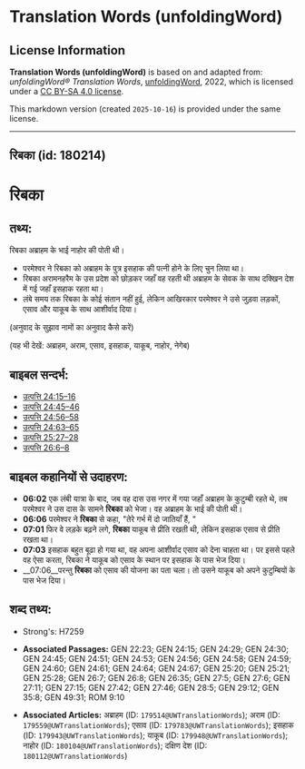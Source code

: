 # Translation Words (unfoldingWord)

## License Information

**Translation Words (unfoldingWord)** is based on and adapted from: _unfoldingWord® Translation Words_, [unfoldingWord](https://unfoldingword.org/utw), 2022, which is licensed under a [CC BY-SA 4.0 license](https://creativecommons.org/licenses/by-sa/4.0/legalcode.en).

This markdown version (created `2025-10-16`) is provided under the same license.



--------------------------------

## रिबका (id: 180214)

रिबका
=====

तथ्य:
-----

रिबका अब्राहम के भाई नाहोर की पोती थी।

* परमेश्वर ने रिबका को अब्राहम के पुत्र इसहाक की पत्नी होने के लिए चुन लिया था।
* रिबका अरामनहरैम के उस प्रदेश को छोड़कर जहाँ वह रहती थी अब्राहम के सेवक के साथ दक्खिन देश में गई जहाँ इसहाक रहता था।
* लंबे समय तक रिबका के कोई संतान नहीं हुई, लेकिन आखिरकार परमेश्वर ने उसे जुड़वा लड़कों, एसाव और याकूब के साथ आशीर्वाद दिया।

(अनुवाद के सुझाव नामों का अनुवाद कैसे करें)

(यह भी देखें: अब्राहम, अराम, एसाव, इसहाक, याकूब, नाहोर, नेगेब)

बाइबल सन्दर्भ:
--------------

* [उत्पत्ति 24:15–16](https://ref.ly/Gen24:15-Gen24:16)
* [उत्पत्ति 24:45–46](https://ref.ly/Gen24:45-Gen24:46)
* [उत्पत्ति 24:56–58](https://ref.ly/Gen24:56-Gen24:58)
* [उत्पत्ति 24:63–65](https://ref.ly/Gen24:63-Gen24:65)
* [उत्पत्ति 25:27–28](https://ref.ly/Gen25:27-Gen25:28)
* [उत्पत्ति 26:6–8](https://ref.ly/Gen26:6-Gen26:8)

बाइबल कहानियों से उदाहरण:
-------------------------

* **06:02** एक लंबी यात्रा के बाद, जब वह दास उस नगर में गया जहाँ अब्राहम के कुटुम्बी रहते थे, तब परमेश्वर ने उस दास के सामने **रिबका** को भेजा। वह अब्राहम के भाई की पोती थी।
* **06:06** परमेश्वर ने **रिबका** से कहा, "तेरे गर्भ में दो जातियाँ हैं, "
* **07:01** फिर वे लड़के बढ़ने लगे, **रिबका** याकूब से प्रीति रखती थी, लेकिन इसहाक एसाव से प्रीति रखता था।
* **07:03** इसहाक बहुत बूढा हो गया था, वह अपना आशीर्वाद एसाव को देना चाहता था। पर इससे पहले वह ऐसा करता, रिबका ने याकूब को एसाव के स्थान पर इसहाक के पास भेज दिया।
* \_\_07:06\_\_परन्तु **रिबका** को एसाव की योजना का पता चला। तो उसने याकूब को अपने कुटुम्बियों के पास भेज दिया।

शब्द तथ्य:
----------

* Strong's: H7259

* **Associated Passages:** GEN 22:23; GEN 24:15; GEN 24:29; GEN 24:30; GEN 24:45; GEN 24:51; GEN 24:53; GEN 24:56; GEN 24:58; GEN 24:59; GEN 24:60; GEN 24:61; GEN 24:64; GEN 24:67; GEN 25:20; GEN 25:21; GEN 25:28; GEN 26:7; GEN 26:8; GEN 26:35; GEN 27:5; GEN 27:6; GEN 27:11; GEN 27:15; GEN 27:42; GEN 27:46; GEN 28:5; GEN 29:12; GEN 35:8; GEN 49:31; ROM 9:10
* **Associated Articles:** अब्राहम (ID: `179514@UWTranslationWords`); अराम (ID: `179559@UWTranslationWords`); एसाव (ID: `179783@UWTranslationWords`); इसहाक (ID: `179943@UWTranslationWords`); याकूब (ID: `179948@UWTranslationWords`); नाहोर (ID: `180104@UWTranslationWords`); दक्षिण देश (ID: `180112@UWTranslationWords`)

